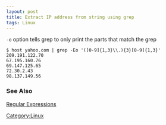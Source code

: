```yaml
---
layout: post 
title: Extract IP address from string using grep
tags: Linux
---
```


`-o` option tells grep to only print the parts that match the grep

    $ host yahoo.com | grep -Eo '([0-9]{1,3}\\.){3}[0-9]{1,3}'
    209.191.122.70
    67.195.160.76
    69.147.125.65
    72.30.2.43
    98.137.149.56

### See Also

[Regular Expressions](Regular_Expressions "wikilink")

[Category:Linux](Category:Linux "wikilink")
